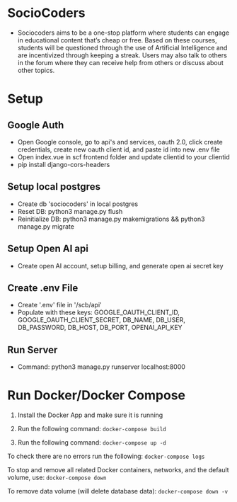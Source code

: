 # SocioCoders
- Sociocoders aims to be a one-stop platform where students can engage in educational content that’s cheap or free. Based on these courses, students will be questioned through the use of Artificial Intelligence and are incentivized through keeping a streak. Users may also talk to others in the forum where they can receive help from others or discuss about other topics.

# Setup
## Google Auth
- Open Google console, go to api's and services, oauth 2.0, click create credentials, create new oauth client id, and paste id into new .env file
- Open index.vue in scf frontend folder and update clientid to your clientid
- pip install django-cors-headers

## Setup local postgres
- Create db 'sociocoders' in local postgres
- Reset DB: python3 manage.py flush
- Reinitialize DB: python3 manage.py makemigrations && python3 manage.py migrate

## Setup Open AI api
- Create open AI account, setup billing, and generate open ai secret key

## Create .env File
- Create '.env' file in '/scb/api'
- Populate with these keys: GOOGLE_OAUTH_CLIENT_ID, GOOGLE_OAUTH_CLIENT_SECRET, DB_NAME, DB_USER, DB_PASSWORD, DB_HOST, DB_PORT, OPENAI_API_KEY

## Run Server
- Command: python3 manage.py runserver localhost:8000

# Run Docker/Docker Compose

1. Install the Docker App and make sure it is running

2. Run the following command: `docker-compose build`

3. Run the following command: `docker-compose up -d`

To check there are no errors run the following: 
`docker-compose logs`

To stop and remove all related Docker containers, networks, and the default volume, use:
`docker-compose down`

To remove data volume (will delete database data):
`docker-compose down -v`
